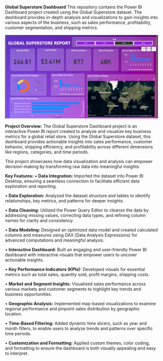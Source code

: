 **Global Superstore Dashboard**
This repository contains the Power BI Dashboard project created using the Global Superstore dataset. The dashboard provides in-depth analysis and visualizations to gain insights into various aspects of the business, such as sales performance, profitability, customer segmentation, and shipping metrics.
 
![Global Superstore](https://github.com/Sarikav123/Global-Superstore-Dashboard/blob/main/Global%20Superstore.png)


**Project Overview:**
The Global Superstore Dashboard project is an interactive Power BI report created to analyze and visualize key business metrics for a global retail store. Using the Global Superstore dataset, this dashboard provides actionable insights into sales performance, customer behavior, shipping efficiency, and profitability across different dimensions like regions, categories, and time periods.

This project showcases how data visualization and analysis can empower decision-making by transforming raw data into meaningful insights.

**Key Features:**
•	**Data Integration:**
Imported the dataset into Power BI Desktop, ensuring a seamless connection to facilitate efficient data exploration and reporting.

•	**Data Exploration:**
Analyzed the dataset structure and tables to identify relationships, key metrics, and patterns for deeper insights.

•	**Data Cleaning:**
Utilized the Power Query Editor to cleanse the data by addressing missing values, correcting data types, and refining column names for clarity and consistency.

•	**Data Modeling:**
Designed an optimized data model and created calculated columns and measures using DAX (Data Analysis Expressions) for advanced computations and meaningful analysis.

•	**Interactive Dashboard:**
Built an engaging and user-friendly Power BI dashboard with interactive visuals that empower users to uncover actionable insights.

•	**Key Performance Indicators (KPIs):**
Developed visuals for essential metrics such as total sales, quantity sold, profit margins, shipping costs.

•	**Market and Segment Insights:**
Visualized sales performance across various markets and customer segments to highlight key trends and business opportunities.

•	**Geographic Analysis:**
Implemented map-based visualizations to examine regional performance and pinpoint sales distribution by geographic location.

•	**Time-Based Filtering:**
Added dynamic time slicers, such as year and month filters, to enable users to analyze trends and patterns over specific time periods.

•	**Customization and Formatting:**
Applied custom themes, color coding, and formatting to ensure the dashboard is both visually appealing and easy to interpret.

